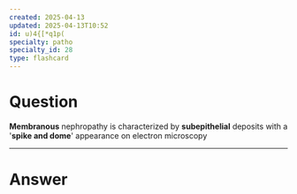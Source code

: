 ```yaml
---
created: 2025-04-13
updated: 2025-04-13T10:52
id: u)4{[*q1p(
specialty: patho
specialty_id: 28
type: flashcard
---
```


# Question
**Membranous** nephropathy is characterized by **subepithelial** deposits with a '**spike and dome**' appearance on electron microscopy

---

# Answer
